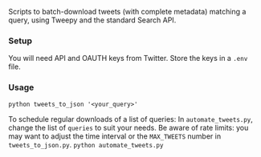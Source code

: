 Scripts to batch-download tweets (with complete metadata) matching a query, using Tweepy and the standard Search API.

### Setup
You will need API and OAUTH keys from Twitter. Store the keys in a `.env` file.

### Usage
`python tweets_to_json '<your_query>'`

To schedule regular downloads of a list of queries:
In `automate_tweets.py`, change the list of `queries` to suit your needs.
Be aware of rate limits: you may want to adjust the time interval or the `MAX_TWEETS` number in `tweets_to_json.py`.
`python automate_tweets.py`
